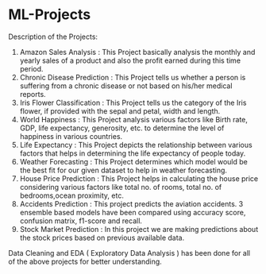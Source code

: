 # ML-Projects
Description of the Projects:
1. Amazon Sales Analysis : This Project basically analysis the monthly and yearly sales of a product and also the profit earned during this time period.
2. Chronic Disease Prediction : This Project tells us whether a person is suffering from a chronic disease or not based on his/her medical reports.
3. Iris Flower Classification : This Project tells us the category of the Iris flower, if provided with the sepal and petal, width and length.
4. World Happiness : This Project analysis various factors like Birth rate, GDP, life expectancy, generosity, etc. to determine the level of happiness in various countries.
5. Life Expectancy : This Project depicts the relationship between various factors that helps in determining the life expectancy of people today.
6. Weather Forecasting : This Project determines which model would be the best fit for our given dataset to help in weather forecasting.
7. House Price Prediction : This Project helps in calculating the house price considering various factors like total no. of rooms, total no. of bedrooms,ocean proximity, etc.
8. Accidents Prediction : This project predicts the aviation accidents. 3 ensemble based models have been compared using accuracy score, confusion matrix, f1-score and recall.
9. Stock Market Prediction : In this project we are making predictions about the stock prices based on previous available data.
   
Data Cleaning and EDA ( Exploratory Data Analysis ) has been done for all of the above projects for better understanding.
